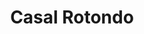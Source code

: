 ---
title: Casal Rotondo

mediaPath: /videos/cr_07_da1890-1080p.mp4
mediaPosition:  [296992.80614868924,4632757.377810636,140.89388979648496]
mediaRotation:  [0.7178019860693331,-0.023519886912034965,-0.022788363937090814,0.6954766812651857]
mediaScale: 1
cameraFOV: 36

cameraPosition:  [296992.5706002156,4632753.78732498,140.78018108722983]
cameraTarget:  [296992.7326419592,4632756.257341224,140.8584051454395]
animationEntry: 
---